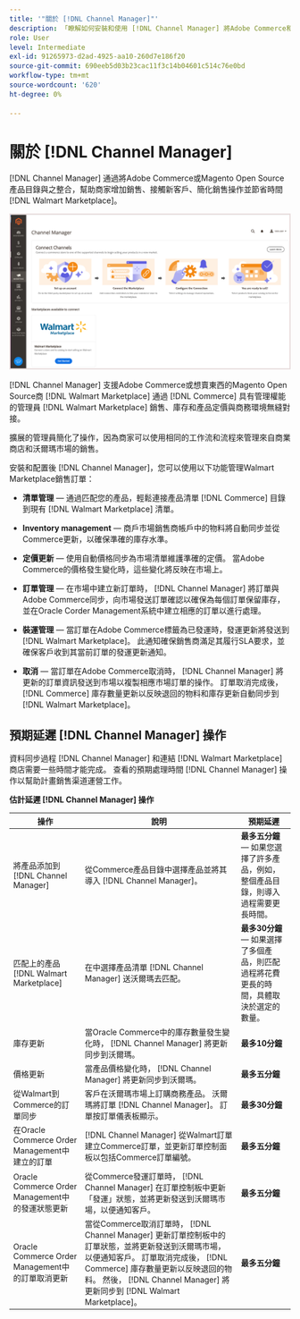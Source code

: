 ```yaml
---
title: '"關於 [!DNL Channel Manager]"'
description: 「瞭解如何安裝和使用 [!DNL Channel Manager] 將Adobe Commerce和Magento Open Source店與第三方市場整合，並建立銷售渠道，從您的商務管理員無縫地管理市場清單、定價、庫存和銷售。」
role: User
level: Intermediate
exl-id: 91265973-d2ad-4925-aa10-260d7e186f20
source-git-commit: 690eeb5d03b23cac11f3c14b04601c514c76e0bd
workflow-type: tm+mt
source-wordcount: '620'
ht-degree: 0%

---
```



# 關於 [!DNL Channel Manager]

[!DNL Channel Manager] 通過將Adobe Commerce或Magento Open Source產品目錄與之整合，幫助商家增加銷售、接觸新客戶、簡化銷售操作並節省時間 [!DNL Walmart Marketplace]。

![[!DNL Channel Manager] 擴展管理員視圖](assets/channel-manager-home.png)

[!DNL Channel Manager] 支援Adobe Commerce或想賣東西的Magento Open Source商 [!DNL Walmart Marketplace] 通過 [!DNL Commerce] 具有管理權能的管理員 [!DNL Walmart Marketplace] 銷售、庫存和產品定價與商務環境無縫對接。

擴展的管理員簡化了操作，因為商家可以使用相同的工作流和流程來管理來自商業商店和沃爾瑪市場的銷售。

安裝和配置後 [!DNL Channel Manager]，您可以使用以下功能管理Walmart Marketplace銷售訂單：

* **清單管理** — 通過匹配您的產品，輕鬆連接產品清單 [!DNL Commerce] 目錄到現有 [!DNL Walmart Marketplace] 清單。

* **Inventory management** — 商戶市場銷售商帳戶中的物料將自動同步並從Commerce更新，以確保準確的庫存水準。

* **定價更新** — 使用自動價格同步為市場清單維護準確的定價。 當Adobe Commerce的價格發生變化時，這些變化將反映在市場上。

* **訂單管理** — 在市場中建立新訂單時， [!DNL Channel Manager] 將訂單與Adobe Commerce同步，向市場發送訂單確認以確保為每個訂單保留庫存，並在Oracle Corder Management系統中建立相應的訂單以進行處理。

* **裝運管理** — 當訂單在Adobe Commerce標籤為已發運時，發運更新將發送到 [!DNL Walmart Marketplace]。 此通知確保銷售商滿足其履行SLA要求，並確保客戶收到其當前訂單的發運更新通知。

* **取消** — 當訂單在Adobe Commerce取消時， [!DNL Channel Manager] 將更新的訂單資訊發送到市場以複製相應市場訂單的操作。  訂單取消完成後， [!DNL Commerce] 庫存數量更新以反映退回的物料和庫存更新自動同步到 [!DNL Walmart Marketplace]。

## 預期延遲 [!DNL Channel Manager] 操作

資料同步過程 [!DNL Channel Manager] 和連結 [!DNL Walmart Marketplace] 商店需要一些時間才能完成。 查看的預期處理時間 [!DNL Channel Manager] 操作以幫助計畫銷售渠道運營工作。

**估計延遲 [!DNL Channel Manager] 操作**

| **操作** | **說明** | **預期延遲** |
|--------------------------------------------------------|--------------------------------------------------------------------------------------------------------------------------------------------------------------------------------------------------------------------------------------------------------------------------------------------------------------------------------------------------------------------------------------------------|------------------------------------------------------------------------------------------------------------------------------|
| 將產品添加到 [!DNL Channel Manager] | 從Commerce產品目錄中選擇產品並將其導入 [!DNL Channel Manager]。 | **最多五分鐘** — 如果您選擇了許多產品，例如，整個產品目錄，則導入過程需要更長時間。 |
| 匹配上的產品 [!DNL Walmart Marketplace] | 在中選擇產品清單 [!DNL Channel Manager] 送沃爾瑪去匹配。 | **最多30分鐘** — 如果選擇了多個產品，則匹配過程將花費更長的時間，具體取決於選定的數量。 |
| 庫存更新 | 當Oracle Commerce中的庫存數量發生變化時， [!DNL Channel Manager] 將更新同步到沃爾瑪。 | **最多10分鐘** |
| 價格更新 | 當產品價格變化時， [!DNL Channel Manager] 將更新同步到沃爾瑪。 | **最多五分鐘** |
| 從Walmart到Commerce的訂單同步 | 客戶在沃爾瑪市場上訂購商務產品。 沃爾瑪將訂單 [!DNL Channel Manager]。 訂單按訂單儀表板顯示。 | **最多30分鐘** |
| 在Oracle Commerce Order Management中建立的訂單 | [!DNL Channel Manager] 從Walmart訂單建立Commerce訂單，並更新訂單控制面板以包括Commerce訂單編號。 | **最多五分鐘** |
| Oracle Commerce Order Management中的發運狀態更新 | 從Commerce發運訂單時， [!DNL Channel Manager] 在訂單控制板中更新「發運」狀態，並將更新發送到沃爾瑪市場，以便通知客戶。 | **最多五分鐘** |
| Oracle Commerce Order Management中的訂單取消更新 | 當從Commerce取消訂單時， [!DNL Channel Manager] 更新訂單控制板中的訂單狀態，並將更新發送到沃爾瑪市場，以便通知客戶。 訂單取消完成後， [!DNL Commerce] 庫存數量更新以反映退回的物料。 然後， [!DNL Channel Manager] 將更新同步到 [!DNL Walmart Marketplace]。 | **最多五分鐘** |


